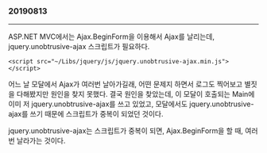 ### 20190813
---
ASP.NET MVC에서는 Ajax.BeginForm을 이용해서 Ajax를 날리는데, jquery.unobtrusive-ajax 스크립트가 필요하다.

```
<script src="~/Libs/jquery/js/jquery.unobtrusive-ajax.min.js"></script>
```

어느 날 모달에서 Ajax가 여러번 날아가길래, 어떤 문제지 하면서 로그도 찍어보고 별짓을 다해봤지만 원인을 찾지 못했다.
결국 원인을 찾았는데, 이 모달이 호출되는 Main에 이미 저 jquery.unobtrusive-ajax를 쓰고 있었고, 모달에서도 jquery.unobtrusive-ajax를 쓰기 때문에 스크립트가 중복이 되었던 것이다.

jquery.unobtrusive-ajax는 스크립트가 중복이 되면, Ajax.BeginForm을 할 때, 여러번 날라가는 것이다.



